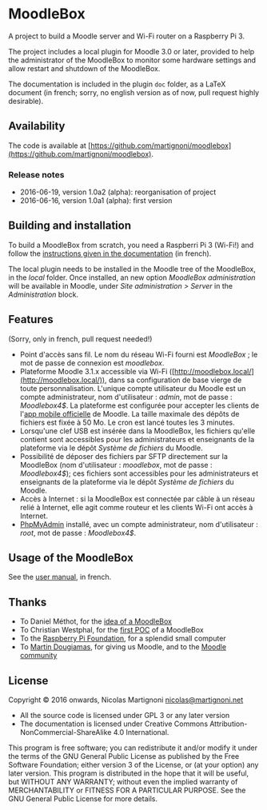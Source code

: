 # MoodleBox

A project to build a Moodle server and Wi-Fi router on a Raspberry Pi 3.

The project includes a local plugin for Moodle 3.0 or later, provided to help the administrator of the MoodleBox to monitor some hardware settings and allow restart and shutdown of the MoodleBox.

The documentation is included in the plugin `doc` folder, as a LaTeX document (in french; sorry, no english version as of now, pull request highly desirable).

## Availability

The code is available at [https://github.com/martignoni/moodlebox](https://github.com/martignoni/moodlebox).

### Release notes

* 2016-06-19, version 1.0a2 (alpha): reorganisation of project
* 2016-06-16, version 1.0a1 (alpha): first version

## Building and installation

To build a MoodleBox from scratch, you need a Raspberri Pi 3 (Wi-Fi!) and follow the [instructions given in the documentation](https://github.com/martignoni/moodlebox/blob/master/doc/Moodlebox.pdf) (in french).

The local plugin needs to be installed in the Moodle tree of the MoodleBox, in the _local_ folder. Once installed, an new option _MoodleBox administration_ will be available in Moodle, under _Site administration > Server_ in the _Administration_ block.

## Features

(Sorry, only in french, pull request needed!)

* Point d'accès sans fil. Le nom du réseau Wi-Fi fourni est _MoodleBox_ ; le mot de passe de connexion est _moodlebox_.
* Plateforme Moodle 3.1.x accessible via Wi-Fi ([http://moodlebox.local/](http://moodlebox.local/)), dans sa configuration de base vierge de toute personnalisation. L'unique compte utilisateur du Moodle est un compte administrateur, nom d'utilisateur : _admin_, mot de passe : _Moodlebox4$_. La plateforme est configurée pour accepter les clients de l'[app mobile officielle](https://download.moodle.org/mobile/) de Moodle. La taille maximale des dépôts de fichiers est fixée à 50 Mo. Le cron est lancé toutes les 3 minutes.
* Lorsqu'une clef USB est insérée dans la MoodleBox, les fichiers qu'elle contient sont accessibles pour les administrateurs et enseignants de la plateforme via le dépôt _Système de fichiers_ du Moodle.
* Possibilité de déposer des fichiers par SFTP directement sur la MoodleBox (nom d'utilisateur : _moodlebox_, mot de passe : _Moodlebox4$_); ces fichiers sont accessibles pour les administrateurs et enseignants de la plateforme via le dépôt _Système de fichiers_ du Moodle.
* Accès à Internet : si la MoodleBox est connectée par câble à un réseau relié à Internet, elle agit comme routeur et les clients Wi-Fi ont accès à Internet.
* [PhpMyAdmin](http://moodlebox.local/phpmyadmin) installé, avec un compte administrateur, nom d'utilisateur : _root_, mot de passe : _Moodlebox4$_.


## Usage of the MoodleBox

See the [user manual](https://moodle.org/mod/book/view.php?id=8265), in french.

## Thanks

* To Daniel Méthot, for the [idea of a MoodleBox](https://moodle.org/mod/forum/discuss.php?d=278493)
* To Christian Westphal, for the [first POC](https://moodle.org/mod/forum/discuss.php?d=331170) of a MoodleBox
* To the [Raspberry Pi Foundation](https://www.raspberrypi.org/), for a splendid small computer
* To [Martin Dougiamas](https://en.wikipedia.org/wiki/Martin_Dougiamas), for giving us Moodle, and to the [Moodle community](https://moodle.org/)

## License

Copyright © 2016 onwards, Nicolas Martignoni <nicolas@martignoni.net>

* All the source code is licensed under GPL 3 or any later version
* The documentation is licensed under Creative Commons Attribution-NonCommercial-ShareAlike 4.0 International.

This program is free software; you can redistribute it and/or modify it under the terms of the GNU General Public License as published by the Free Software Foundation; either version 3 of the License, or (at your option) any later version. This program is distributed in the hope that it will be useful, but WITHOUT ANY WARRANTY; without even the implied warranty of MERCHANTABILITY or FITNESS FOR A PARTICULAR PURPOSE. See the GNU General Public License for more details.


